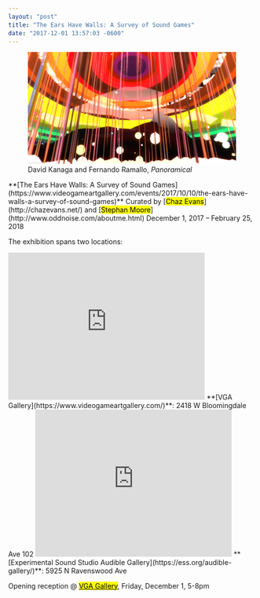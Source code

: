 ```yaml
---
layout: "post"
title: "The Ears Have Walls: A Survey of Sound Games"
date: "2017-12-01 13:57:03 -0600"
---
```

<figure>
<img alt="panoramical" src="/assets/images/panoramical.png">
<figcaption>David Kanaga and Fernando Ramallo, <em>Panoramical</em></figcaption>
</figure>
**[The Ears Have Walls: A Survey of Sound Games](https://www.videogameartgallery.com/events/2017/10/10/the-ears-have-walls-a-survey-of-sound-games)**  
Curated by [<mark>Chaz Evans</mark>](http://chazevans.net/) and [<mark>Stephan Moore</mark>](http://www.oddnoise.com/aboutme.html)
December 1, 2017 – February 25, 2018

The exhibition spans two locations:
<iframe src="https://www.google.com/maps/embed?pb=!1m14!1m8!1m3!1d11876.036976401963!2d-87.68799!3d41.91416!3m2!1i1024!2i768!4f13.1!3m3!1m2!1s0x0%3A0xc56fae1adae13234!2sVGA+Gallery!5e0!3m2!1sen!2sus!4v1512853525658" width="400" height="300" frameborder="0" style="border:0" allowfullscreen></iframe>
**[VGA Gallery](https://www.videogameartgallery.com/)**: 2418 W Bloomingdale Ave 102
<iframe src="https://www.google.com/maps/embed?pb=!1m18!1m12!1m3!1d2965.5181589791728!2d-87.67643604940169!3d41.98915397911146!2m3!1f0!2f0!3f0!3m2!1i1024!2i768!4f13.1!3m3!1m2!1s0x880fd193956f5fdb%3A0x31d2b37b7f7b79db!2sExperimental+Sound+Studio!5e0!3m2!1sen!2sus!4v1512853603781" width="400" height="300" frameborder="0" style="border:0" allowfullscreen></iframe>
**[Experimental Sound Studio Audible Gallery](https://ess.org/audible-gallery/)**: 5925 N Ravenswood Ave

Opening reception @ [<mark>VGA Gallery</mark>](https://www.videogameartgallery.com/), Friday, December 1, 5-8pm
